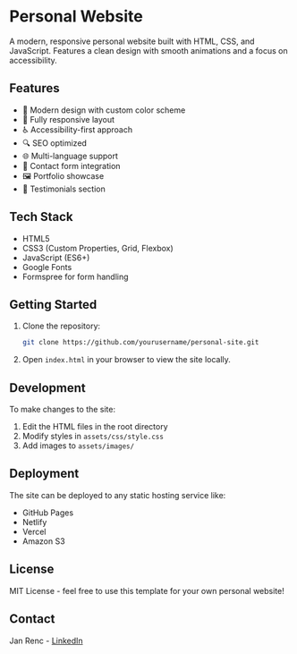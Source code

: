 # Personal Website

A modern, responsive personal website built with HTML, CSS, and JavaScript. Features a clean design with smooth animations and a focus on accessibility.

## Features

- 🎨 Modern design with custom color scheme
- 📱 Fully responsive layout
- ♿ Accessibility-first approach
- 🔍 SEO optimized
- 🌐 Multi-language support
- 📝 Contact form integration
- 🖼️ Portfolio showcase
- 💬 Testimonials section

## Tech Stack

- HTML5
- CSS3 (Custom Properties, Grid, Flexbox)
- JavaScript (ES6+)
- Google Fonts
- Formspree for form handling

## Getting Started

1. Clone the repository:
   ```bash
   git clone https://github.com/yourusername/personal-site.git
   ```

2. Open `index.html` in your browser to view the site locally.

## Development

To make changes to the site:

1. Edit the HTML files in the root directory
2. Modify styles in `assets/css/style.css`
3. Add images to `assets/images/`

## Deployment

The site can be deployed to any static hosting service like:
- GitHub Pages
- Netlify
- Vercel
- Amazon S3

## License

MIT License - feel free to use this template for your own personal website!

## Contact

Jan Renc - [LinkedIn](https://www.linkedin.com/in/jan-renc/) 